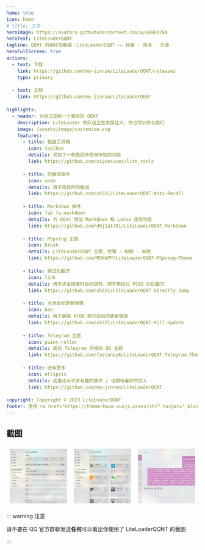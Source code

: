 ```yaml
---
home: true
icon: home
# title: 主页
heroImage: https://avatars.githubusercontent.com/u/66980784
heroText: LiteLoaderQQNT
tagline: QQNT 的插件加载器：LiteLoaderQQNT —— 轻量 · 简洁 · 开源
heroFullScreen: true
actions:
  - text: 下载
    link: https://github.com/mo-jinran/LiteLoaderQQNT/releases
    type: primary

  - text: 文档
    link: https://github.com/mo-jinran/LiteLoaderQQNT

highlights:
  - header: 为自己定制一个更好的 QQNT
    description: LiteLoader 的队伍正在发展壮大，你也可以参与我们
    image: /assets/image/customize.svg
    features:
      - title: 轻量工具箱
        icon: toolbox
        details: 添加了一些能提升使用体验的功能
        link: https://github.com/xiyuesaves/lite_tools

      - title: 防撤回插件
        icon: undo
        details: 用于简易的防撤回
        link: https://github.com/xh321/LiteLoaderQQNT-Anti-Recall

      - title: Markdown 插件
        icon: fab fa-markdown
        details: 为 QQnt 增加 Markdown 和 Latex 渲染功能
        link: https://github.com/d0j1a1701/LiteLoaderQQNT-Markdown

      - title: MSpring 主题
        icon: brush
        details: LiteLoaderQQNT 主题，优雅 · 粉粉 · 细致
        link: https://github.com/MUKAPP/LiteLoaderQQNT-MSpring-Theme

      - title: 跳过拦截页
        icon: link
        details: 用于点击连接时自动跳转，而不用经过 PCQQ 的拦截页
        link: https://github.com/xh321/LiteLoaderQQNT-Directly-Jump

      - title: 关闭自动更新弹窗
        icon: ban
        details: 用于屏蔽 NTQQ 刚开启后的更新弹窗
        link: https://github.com/xh321/LiteLoaderQQNT-Kill-Update

      - title: Telegram 主题
        icon: paint-roller
        details: 高仿 Telegram 风格的 QQ 主题
        link: https://github.com/festoney8/LiteLoaderQQNT-Telegram-Theme

      - title: 还有更多
        icon: ellipsis
        details: 这里还有许多有趣的插件 / 也期待着你的加入
        link: https://github.com/mo-jinran/LiteLoaderQQNT

copyright: Copyright © 2023 LiteLoaderQQNT
footer: 使用 <a href="https://theme-hope.vuejs.press/zh/" target="_blank">VuePress Theme Hope</a> 主题构建
---
```


## 截图

<div class="image-preview">
  <img src="/assets/image/1.png" />
  <img src="/assets/image/2.png" />
  <img src="/assets/image/3.png" />
</div>

::: warning 注意

请不要在 QQ 官方群聊发送**任何**可以看出你使用了 LiteLoaderQQNT 的截图

:::

<style>
  .image-preview {
    display: flex;
    justify-content: space-evenly;
    /* align-items: center; */
    flex-wrap: wrap;
  }

  .image-preview > img {
     box-sizing: border-box;
     width: 33.3% !important;
     padding: 9px;
     border-radius: 8px;
     object-fit: cover !important;
     height: auto;
  }

  @media (max-width: 719px){
    .image-preview > img {
      width: 50% !important;
    }
  }

  @media (max-width: 419px){
    .image-preview > img {
      width: 100% !important;
    }
  }
</style>
